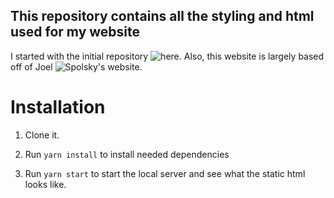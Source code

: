 ## This repository contains all the styling and html used for my website
I started with the initial repository ![here](https://github.com/programmiri/brunch-setup-bootstrap4).
Also, this website is largely based off of Joel ![Spolsky's website](https://www.joelonsoftware.com/).

# Installation

   1. Clone it.
   
   2. Run `yarn install` to install needed dependencies
   
   3. Run `yarn start` to start the local server and see what the static html looks like.
